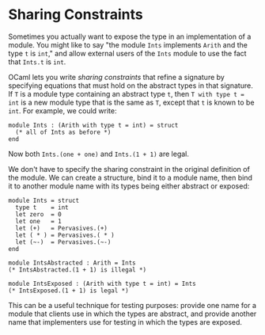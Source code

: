# Sharing Constraints

Sometimes you actually want to expose the type in an implementation of a
module.  You might like to say "the module `Ints` implements `Arith` and the
type `t` is `int`," and allow external users of the `Ints` module to use the
fact that `Ints.t` is `int`.

OCaml lets you write *sharing constraints* that refine a signature by specifying
equations that must hold on the abstract types in that signature.  If `T` is a module type containing an
abstract type `t`, then `T with type t = int` is a new module type that is the
same as `T`, except that `t` is known to be `int`.  For example, we could write:
```
module Ints : (Arith with type t = int) = struct
  (* all of Ints as before *)
end
```
Now both `Ints.(one + one)` and `Ints.(1 + 1)` are legal.

We don't have to specify the sharing constraint in the original definition of the
module.  We can create a structure, bind it to a module name, then bind it
to another module name with its types being either abstract or exposed:

```
module Ints = struct
  type t    = int
  let zero  = 0
  let one   = 1
  let (+)   = Pervasives.(+)
  let ( * ) = Pervasives.( * )
  let (~-)  = Pervasives.(~-)
end

module IntsAbstracted : Arith = Ints
(* IntsAbstracted.(1 + 1) is illegal *)

module IntsExposed : (Arith with type t = int) = Ints
(* IntsExposed.(1 + 1) is legal *)
```

This can be a useful technique for testing purposes: provide one name for a module
that clients use in which the types are abstract, and provide another name
that implementers use for testing in which the types are exposed.